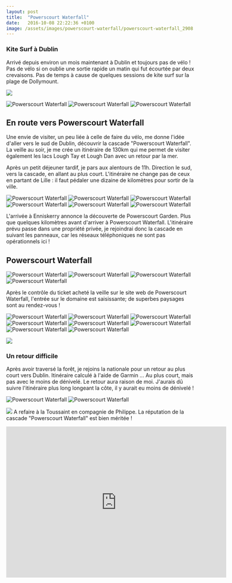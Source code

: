 ```yaml
---
layout: post
title:  "Powerscourt Waterfall"
date:   2016-10-08 22:22:36 +0100
image: /assets/images/powerscourt-waterfall/powerscourt-waterfall_2908.jpg
---
```

### Kite Surf à Dublin
Arrivé depuis environ un mois maintenant à Dublin et toujours pas de vélo !
Pas de vélo si on oublie une sortie rapide un matin qui fut écourtée par deux crevaisons. Pas de temps à cause de quelques sessions de kite surf sur la plage de Dollymount.

![](/assets/images/powerscourt-waterfall/powerscourt-waterfall_2910.jpg)


<div class="gallery-box">
  <div class="gallery">
<img src="/assets/images/powerscourt-waterfall/powerscourt-waterfall_2907.jpg" title="" alt="Powerscourt Waterfall" >
<img src="/assets/images/powerscourt-waterfall/powerscourt-waterfall_2908.jpg" title="" alt="Powerscourt Waterfall" >
<img src="/assets/images/powerscourt-waterfall/powerscourt-waterfall_2909.jpg" title="" alt="Powerscourt Waterfall" >
</div>
</div>

## En route vers Powerscourt Waterfall
Une envie de visiter, un peu liée à celle de faire du vélo, me donne l'idée d'aller vers le sud de Dublin, découvrir la cascade "Powerscourt Waterfall".
La veille au soir, je me crée un itinéraire de 130km qui me permet de visiter également les lacs Lough Tay et Lough Dan avec un retour par la mer.

Après un petit déjeuner tardif, je pars aux alentours de 11h. Direction le sud, vers la cascade, en allant au plus court.
L'itinéraire ne change pas de ceux en partant de Lille : il faut pédaler une dizaine de kilomètres pour sortir de la ville.

<div class="gallery-box">
  <div class="gallery">
<img src="/assets/images/powerscourt-waterfall/powerscourt-waterfall_2870.jpg" title="" alt="Powerscourt Waterfall" >
<img src="/assets/images/powerscourt-waterfall/powerscourt-waterfall_2871.jpg" title="" alt="Powerscourt Waterfall" >
<img src="/assets/images/powerscourt-waterfall/powerscourt-waterfall_2877.jpg" title="" alt="Powerscourt Waterfall" >
<img src="/assets/images/powerscourt-waterfall/powerscourt-waterfall_2878.jpg" title="" alt="Powerscourt Waterfall" >
<img src="/assets/images/powerscourt-waterfall/powerscourt-waterfall_2880.jpg" title="" alt="Powerscourt Waterfall" >
<img src="/assets/images/powerscourt-waterfall/powerscourt-waterfall_2881.jpg" title="" alt="Powerscourt Waterfall" >
</div>
</div>

L'arrivée à Enniskerry annonce la découverte de Powerscourt Garden. Plus que quelques kilomètres avant d'arriver à Powerscourt Waterfall.
L'itinéraire prévu passe dans une propriété privée, je rejoindrai donc la cascade en suivant les panneaux, car les réseaux téléphoniques ne sont pas opérationnels ici !

## Powerscourt Waterfall
<div class="gallery-box">
  <div class="gallery">
<img src="/assets/images/powerscourt-waterfall/powerscourt-waterfall_2872.jpg" title="" alt="Powerscourt Waterfall" >
<img src="/assets/images/powerscourt-waterfall/powerscourt-waterfall_2875.jpg" title="" alt="Powerscourt Waterfall" >
<img src="/assets/images/powerscourt-waterfall/powerscourt-waterfall_2894.jpg" title="" alt="Powerscourt Waterfall" >
<img src="/assets/images/powerscourt-waterfall/powerscourt-waterfall_2900.jpg" title="" alt="Powerscourt Waterfall" >
</div>
</div>

Après le contrôle du ticket acheté la veille sur le site web de Powerscourt Waterfall, l'entrée sur le domaine est saisissante; de superbes paysages sont au rendez-vous !

<div class="gallery-box">
  <div class="gallery">
<img src="/assets/images/powerscourt-waterfall/powerscourt-waterfall_2874.jpg" title="" alt="Powerscourt Waterfall" >
<img src="/assets/images/powerscourt-waterfall/powerscourt-waterfall_2884.jpg" title="" alt="Powerscourt Waterfall" >
<img src="/assets/images/powerscourt-waterfall/powerscourt-waterfall_2886.jpg" title="" alt="Powerscourt Waterfall" >
<img src="/assets/images/powerscourt-waterfall/powerscourt-waterfall_2895.jpg" title="" alt="Powerscourt Waterfall" >
<img src="/assets/images/powerscourt-waterfall/powerscourt-waterfall_2896.jpg" title="" alt="Powerscourt Waterfall" >
<img src="/assets/images/powerscourt-waterfall/powerscourt-waterfall_2897.jpg" title="" alt="Powerscourt Waterfall" >
<img src="/assets/images/powerscourt-waterfall/powerscourt-waterfall_2902.jpg" title="" alt="Powerscourt Waterfall" >
<img src="/assets/images/powerscourt-waterfall/powerscourt-waterfall_2904.jpg" title="" alt="Powerscourt Waterfall" >
</div>
</div>

![](/assets/images/powerscourt-waterfall/powerscourt-waterfall_2882.jpg)

### Un retour difficile
Après avoir traversé la forêt, je rejoins la nationale pour un retour au plus court vers Dublin. Itinéraire calculé à l'aide de Garmin ... Au plus court, mais pas avec le moins de dénivelé. Le retour aura raison de moi. J'aurais dû suivre l'itinéraire plus long longeant la côte, il y aurait eu moins de dénivelé !
<div class="gallery-box">
  <div class="gallery">
<img src="/assets/images/powerscourt-waterfall/powerscourt-waterfall_2876.jpg" title="" alt="Powerscourt Waterfall" >
<img src="/assets/images/powerscourt-waterfall/powerscourt-waterfall_2887.jpg" title="" alt="Powerscourt Waterfall" >
</div>
</div>

![](/assets/images/powerscourt-waterfall/powerscourt-waterfall_3540.jpg)
A refaire à la Toussaint en compagnie de Philippe. La réputation de la cascade "Powerscourt Waterfall" est bien méritée !

<center><iframe height='405' width='590' frameborder='0' allowtransparency='true' scrolling='no' src='https://www.strava.com/activities/1140534352/embed/90cb4a4345cd0bf6ce8bc9bc6fd5700702c04f38'></iframe></center>